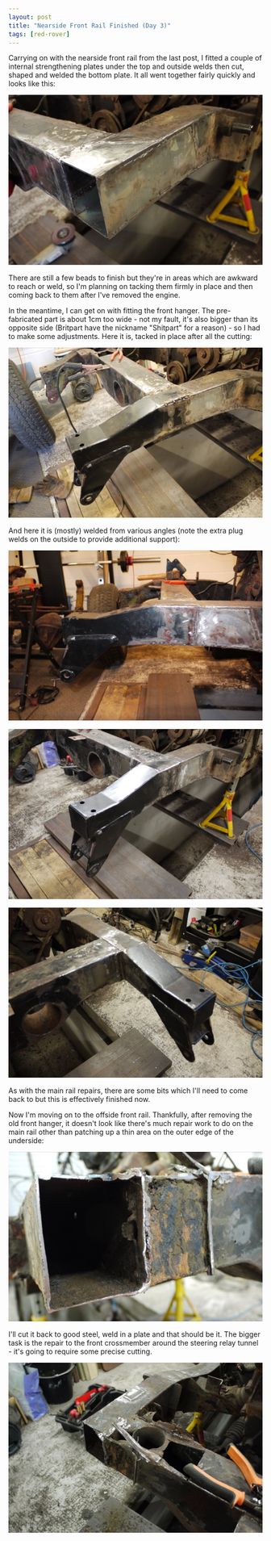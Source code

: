```yaml
---
layout: post
title: "Nearside Front Rail Finished (Day 3)"
tags: [red-rover]
---
```


Carrying on with the nearside front rail from the last post, I fitted a couple of internal strengthening plates under the top and outside welds then cut, shaped and welded the bottom plate.  It all went together fairly quickly and looks like this:

![](/images/red-rover/P1070658.tn.JPG)

There are still a few beads to finish but they're in areas which are awkward to reach or weld, so I'm planning on tacking them firmly in place and then coming back to them after I've removed the engine.

In the meantime, I can get on with fitting the front hanger.  The pre-fabricated part is about 1cm too wide - not my fault, it's also bigger than its opposite side (Britpart have the nickname "Shitpart" for a reason) - so I had to make some adjustments.  Here it is, tacked in place after all the cutting:

![](/images/red-rover/P1070659.tn.JPG)

And here it is (mostly) welded from various angles (note the extra plug welds on the outside to provide additional support):

![](/images/red-rover/P1070664.tn.JPG)

![](/images/red-rover/P1070666.tn.JPG)

![](/images/red-rover/P1070667.tn.JPG)

As with the main rail repairs, there are some bits which I'll need to come back to but this is effectively finished now.

Now I'm moving on to the offside front rail.  Thankfully, after removing the old front hanger, it doesn't look like there's much repair work to do on the main rail other than patching up a thin area on the outer edge of the underside:

![](/images/red-rover/P1070669.tn.JPG)

I'll cut it back to good steel, weld in a plate and that should be it.  The bigger task is the repair to the front crossmember around the steering relay tunnel - it's going to require some precise cutting.

![](/images/red-rover/P1070671.tn.JPG)
